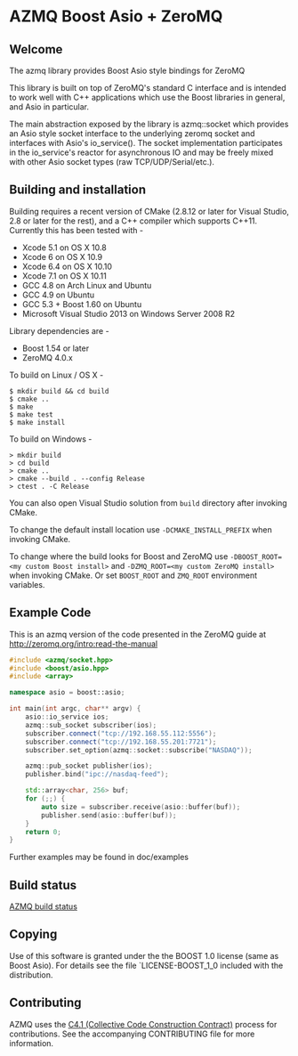 # AZMQ Boost Asio + ZeroMQ

## Welcome
The azmq library provides Boost Asio style bindings for ZeroMQ

This library is built on top of ZeroMQ's standard C interface and is
intended to work well with C++ applications which use the Boost libraries
in general, and Asio in particular.

The main abstraction exposed by the library is azmq::socket which
provides an Asio style socket interface to the underlying zeromq socket
and interfaces with Asio's io_service().  The socket implementation
participates in the io_service's reactor for asynchronous IO and
may be freely mixed with other Asio socket types (raw TCP/UDP/Serial/etc.).

## Building and installation

Building requires a recent version of CMake (2.8.12 or later for Visual Studio, 2.8 or later for the rest), and a C++ compiler
which supports C++11. Currently this has been tested with -
* Xcode 5.1 on OS X 10.8
* Xcode 6 on OS X 10.9
* Xcode 6.4 on OS X 10.10
* Xcode 7.1 on OS X 10.11
* GCC 4.8 on Arch Linux and Ubuntu
* GCC 4.9 on Ubuntu
* GCC 5.3 + Boost 1.60 on Ubuntu
* Microsoft Visual Studio 2013 on Windows Server 2008 R2

Library dependencies are -
* Boost 1.54 or later
* ZeroMQ 4.0.x

To build on Linux / OS X -
```
$ mkdir build && cd build
$ cmake ..
$ make
$ make test
$ make install
```

To build on Windows -
```
> mkdir build
> cd build
> cmake ..
> cmake --build . --config Release
> ctest . -C Release
```
You can also open Visual Studio solution from `build` directory after invoking CMake.

To change the default install location use `-DCMAKE_INSTALL_PREFIX` when invoking CMake.

To change where the build looks for Boost and ZeroMQ use `-DBOOST_ROOT=<my custom Boost install>` and `-DZMQ_ROOT=<my custom ZeroMQ install>` when invoking CMake. Or set `BOOST_ROOT` and `ZMQ_ROOT` environment variables.

## Example Code
This is an azmq version of the code presented in the ZeroMQ guide at
http://zeromq.org/intro:read-the-manual

```cpp
#include <azmq/socket.hpp>
#include <boost/asio.hpp>
#include <array>

namespace asio = boost::asio;

int main(int argc, char** argv) {
    asio::io_service ios;
    azmq::sub_socket subscriber(ios);
    subscriber.connect("tcp://192.168.55.112:5556");
    subscriber.connect("tcp://192.168.55.201:7721");
    subscriber.set_option(azmq::socket::subscribe("NASDAQ"));

    azmq::pub_socket publisher(ios);
    publisher.bind("ipc://nasdaq-feed");

    std::array<char, 256> buf;
    for (;;) {
        auto size = subscriber.receive(asio::buffer(buf));
        publisher.send(asio::buffer(buf));
    }
    return 0;
}
```

Further examples may be found in doc/examples

## Build status

[AZMQ build status](https://136.243.151.173:4433/project.html?projectId=Azmq&guest=1)

## Copying

Use of this software is granted under the the BOOST 1.0 license
(same as Boost Asio).  For details see the file `LICENSE-BOOST_1_0
included with the distribution.

## Contributing

AZMQ uses the [C4.1 (Collective Code Construction Contract)](http://rfc.zeromq.org/spec:22) process for contributions.
See the accompanying CONTRIBUTING file for more information.
